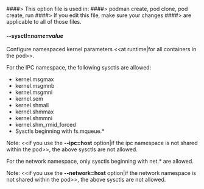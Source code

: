 ####> This option file is used in:
####>   podman create, pod clone, pod create, run
####> If you edit this file, make sure your changes
####> are applicable to all of those files.
#### **--sysctl**=*name=value*

Configure namespaced kernel parameters <<at runtime|for all containers in the pod>>.

For the IPC namespace, the following sysctls are allowed:

- kernel.msgmax
- kernel.msgmnb
- kernel.msgmni
- kernel.sem
- kernel.shmall
- kernel.shmmax
- kernel.shmmni
- kernel.shm_rmid_forced
- Sysctls beginning with fs.mqueue.\*

Note: <<if you use the **--ipc=host** option|if the ipc namespace is not shared within the pod>>, the above sysctls are not allowed.

For the network namespace, only sysctls beginning with net.\* are allowed.

Note: <<if you use the **--network=host** option|if the network namespace is not shared within the pod>>, the above sysctls are not allowed.
